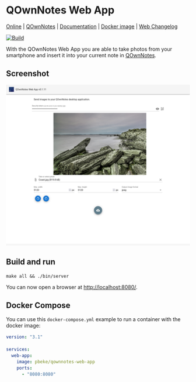 # QOwnNotes Web App

[Online](https://app.qownnotes.org/) |
[QOwnNotes](https://www.qownnotes.org "QOwnNotes Official Site") |
[Documentation](https://www.qownnotes.org/getting-started/web-app.html) |
[Docker image](https://hub.docker.com/repository/docker/pbeke/qownnotes-web-app) |
[Web Changelog](web/CHANGELOG.md)

[![Build](https://github.com/qownnotes/web-app/actions/workflows/build.yml/badge.svg)](https://github.com/qownnotes/web-app/actions/workflows/build.yml)

With the QOwnNotes Web App you are able to take photos from your smartphone and insert it into your current note in
[QOwnNotes](https://www.qownnotes.org "QOwnNotes Official Site").

## Screenshot

![Screenshot](screenshot.png)

## Build and run

```shell
make all && ./bin/server
```

You can now open a browser at <http://localhost:8080/>.

## Docker Compose

You can use this `docker-compose.yml` example to run a container with the docker image:

```yml
version: "3.1"

services:
  web-app:
    image: pbeke/qownnotes-web-app
    ports:
      - "8080:8080"
```
